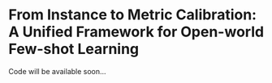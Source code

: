 # From Instance to Metric Calibration: A Unified Framework for Open-world Few-shot Learning

Code will be available soon...

